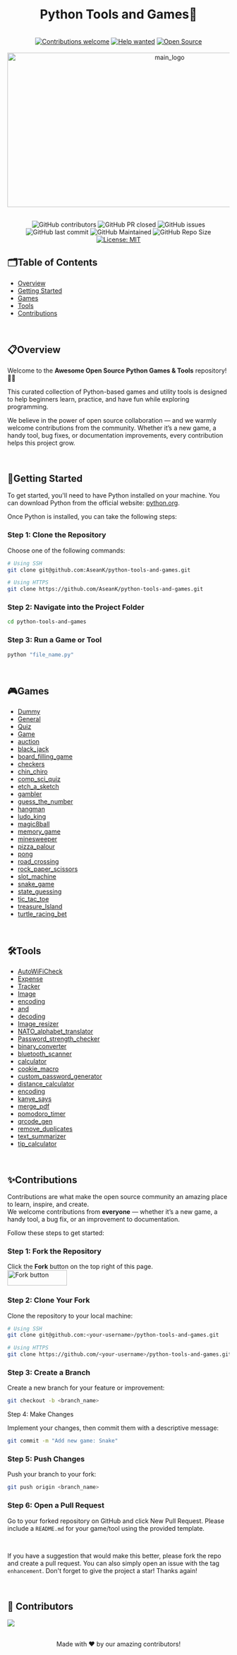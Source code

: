 
<h1 align="center">Python Tools and Games🐍</h1>
<br />
<!----------------Badge-------------->
<div align="center">

<a href="https://github.com/AseanK/python-tools-and-games/issues" target="_blank">
<img src="https://img.shields.io/badge/Contributions-Welcome-3776AB?style=for-the-badge&logo=github" alt="Contributions welcome" /></a>
<a href="https://github.com/AseanK/python-tools-and-games/issues?q=is%3Aissue+is%3Aopen+label%3A%22help+wanted%22" target="_blank">
  <img src="https://img.shields.io/badge/Help%20Wanted-FFD43B?style=for-the-badge&logo=github" alt="Help wanted" /></a>
<a href="https://github.com/AseanK/python-tools-and-games" target="_blank">
  <img src="https://img.shields.io/badge/Open%20Source-2B2D42?style=for-the-badge&logo=python&logoColor=white" alt="Open Source" /></a>

</div>
<!----------------Badge END-------------->

<br />

<!----------------Main Logo--------------->
<div align="center">
  <img src="https://github.com/user-attachments/assets/cf0904b9-91ae-435b-b725-5aaaf76b53f7" width = "720px" height = "350px" alt="main_logo" />
</div>
<!----------------Main Logo Ends--------------->

<br />

  <!----------------Badge-------------->
<div align="center">
 
![GitHub contributors](https://img.shields.io/github/contributors/AseanK/python-tools-and-games?style=flat&color=3776AB)
![GitHub PR closed](https://img.shields.io/github/issues-pr-closed-raw/AseanK/python-tools-and-games?style=flat&color=2B2D42)
![GitHub issues](https://img.shields.io/github/issues-raw/AseanK/python-tools-and-games?style=flat&color=3776AB)
![GitHub last commit](https://img.shields.io/github/last-commit/AseanK/python-tools-and-games?style=flat&color=2B2D42)
![GitHub Maintained](https://img.shields.io/badge/maintained-yes-FFD43B.svg?style=flat)
![GitHub Repo Size](https://img.shields.io/github/repo-size/AseanK/python-tools-and-games?style=flat&color=2B2D42)
[![License: MIT](https://img.shields.io/badge/License-MIT-FFD43B.svg)](https://opensource.org/licenses/MIT)

</div>
  <!----------------Badge END-------------->


## 🗂️Table of Contents
- [Overview](#overview)
- [Getting Started](#-getting-started)
- [Games](#-games)
- [Tools](#️-tools)
- [Contributions](#contributions)

<br />

## 📋Overview
Welcome to the **Awesome Open Source Python Games & Tools** repository! 🐍🚀 

This curated collection of Python-based games and utility tools is designed to help beginners learn, practice, and have fun while exploring programming. 

We believe in the power of open source collaboration — and we warmly welcome contributions from the community. Whether it’s a new game, a handy tool, bug fixes, or documentation improvements, every contribution helps this project grow. 

<br />

## 🍄Getting Started 
To get started, you'll need to have Python installed on your machine. You can download Python from the official website: [python.org](https://www.python.org/).

Once Python is installed, you can take the following steps:

### Step 1: Clone the Repository  
Choose one of the following commands:  

```bash
# Using SSH
git clone git@github.com:AseanK/python-tools-and-games.git

# Using HTTPS
git clone https://github.com/AseanK/python-tools-and-games.git

```

### Step 2: Navigate into the Project Folder

```bash
cd python-tools-and-games
```

### Step 3: Run a Game or Tool

```bash
python "file_name.py"
```
<br />

## 🎮Games
<!--GAMES_START-->

- [Dummy](Games/Dummy)
- [General](Games/General)
- [Quiz](Quiz)
- [Game](Game)
- [auction](Games/auction)
- [black_jack](Games/black_jack)
- [board_filling_game](Games/board_filling_game)
- [checkers](Games/checkers)
- [chin_chiro](Games/chin_chiro)
- [comp_sci_quiz](Games/comp_sci_quiz)
- [etch_a_sketch](Games/etch_a_sketch)
- [gambler](Games/gambler)
- [guess_the_number](Games/guess_the_number)
- [hangman](Games/hangman)
- [ludo_king](Games/ludo_king)
- [magic8ball](Games/magic8ball)
- [memory_game](Games/memory_game)
- [minesweeper](Games/minesweeper)
- [pizza_palour](Games/pizza_palour)
- [pong](Games/pong)
- [road_crossing](Games/road_crossing)
- [rock_paper_scissors](Games/rock_paper_scissors)
- [slot_machine](Games/slot_machine)
- [snake_game](Games/snake_game)
- [state_guessing](Games/state_guessing)
- [tic_tac_toe](Games/tic_tac_toe)
- [treasure_Island](Games/treasure_Island)
- [turtle_racing_bet](Games/turtle_racing_bet)
<!--GAMES_END-->
<br />


## 🛠️Tools
<!--TOOLS_START-->

- [AutoWiFiCheck](Tools/AutoWiFiCheck)
- [Expense](Tools/Expense)
- [Tracker](Tracker)
- [Image](Tools/Image)
- [encoding](encoding)
- [and](and)
- [decoding](decoding)
- [Image_resizer](Tools/Image_resizer)
- [NATO_alphabet_translator](Tools/NATO_alphabet_translator)
- [Password_strength_checker](Tools/Password_strength_checker)
- [binary_converter](Tools/binary_converter)
- [bluetooth_scanner](Tools/bluetooth_scanner)
- [calculator](Tools/calculator)
- [cookie_macro](Tools/cookie_macro)
- [custom_password_generator](Tools/custom_password_generator)
- [distance_calculator](Tools/distance_calculator)
- [encoding](Tools/encoding)
- [kanye_says](Tools/kanye_says)
- [merge_pdf](Tools/merge_pdf)
- [pomodoro_timer](Tools/pomodoro_timer)
- [qrcode_gen](Tools/qrcode_gen)
- [remove_duplicates](Tools/remove_duplicates)
- [text_summarizer](Tools/text_summarizer)
- [tip_calculator](Tools/tip_calculator)
<!--TOOLS_END-->

<br />

## ✨Contributions
Contributions are what make the open source community an amazing place to learn, inspire, and create.  
We welcome contributions from **everyone** — whether it’s a new game, a handy tool, a bug fix, or an improvement to documentation.  

Follow these steps to get started:

### Step 1: Fork the Repository
Click the **Fork** button on the top right of this page.  
<img src="/images/fork.png" width="135" height="35" alt="Fork button">

### Step 2: Clone Your Fork
Clone the repository to your local machine:

```bash
# Using SSH
git clone git@github.com:<your-username>/python-tools-and-games.git

# Using HTTPS
git clone https://github.com/<your-username>/python-tools-and-games.git
```

### Step 3: Create a Branch

Create a new branch for your feature or improvement:
```bash
git checkout -b <branch_name>
```
Step 4: Make Changes

Implement your changes, then commit them with a descriptive message:

```bash
git commit -m "Add new game: Snake"
```

### Step 5: Push Changes

Push your branch to your fork:

```bash
git push origin <branch_name>
```

### Step 6: Open a Pull Request

Go to your forked repository on GitHub and click New Pull Request.
Please include a `README.md` for your game/tool using the provided template.

<br />

If you have a suggestion that would make this better, please fork the repo and create a pull request. You can also simply open an issue with the tag `enhancement`.
Don't forget to give the project a star! Thanks again!

<br />

## :raised_hands: Contributors

<a href="https://github.com/AseanK/python-tools-and-games/graphs/contributors">
  <img src="https://contrib.rocks/image?repo=AseanK/python-tools-and-games" />
</a>

<br />
<br />

<p align="center">Made with ❤️ by our amazing contributors!</p>
